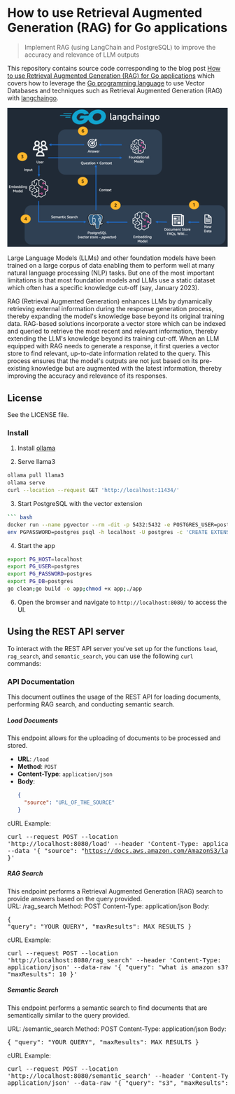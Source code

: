 # How to use Retrieval Augmented Generation (RAG) for Go applications

> Implement RAG (using LangChain and PostgreSQL) to improve the accuracy and relevance of LLM outputs

This repository contains source code corresponding to the blog post [How to use Retrieval Augmented Generation (RAG) for Go applications](https://community.aws/content/2f1mRXuakNO22izRKDVNRazzxhb) which covers how to leverage the [Go programming language](https://go.dev/) to use Vector Databases and techniques such as Retrieval Augmented Generation (RAG) with [langchaingo](https://github.com/tmc/langchaingo). 

![](arch.png)

Large Language Models (LLMs) and other foundation models have been trained on a large corpus of data enabling them to perform well at many natural language processing (NLP) tasks. But one of the most important limitations is that most foundation models and LLMs use a static dataset which often has a specific knowledge cut-off (say, January 2023). 

RAG (Retrieval Augmented Generation) enhances LLMs by dynamically retrieving external information during the response generation process, thereby expanding the model's knowledge base beyond its original training data. RAG-based solutions incorporate a vector store which can be indexed and queried to retrieve the most recent and relevant information, thereby extending the LLM's knowledge beyond its training cut-off. When an LLM equipped with RAG needs to generate a response, it first queries a vector store to find relevant, up-to-date information related to the query. This process ensures that the model's outputs are not just based on its pre-existing knowledge but are augmented with the latest information, thereby improving the accuracy and relevance of its responses.



## License

See the LICENSE file.


### Install

1. Install [ollama](https://ollama.com/download)

2. Serve llama3

```bash
ollama pull llama3
ollama serve
curl --location --request GET 'http://localhost:11434/'
```

3. Start PostgreSQL with the vector extension

```bash
``` bash
docker run --name pgvector --rm -dit -p 5432:5432 -e POSTGRES_USER=postgres -e POSTGRES_PASSWORD=postgres ankane/pgvector
env PGPASSWORD=postgres psql -h localhost -U postgres -c 'CREATE EXTENSION IF NOT EXISTS vector;';
```

4. Start the app

```bash
export PG_HOST=localhost
export PG_USER=postgres
export PG_PASSWORD=postgres
export PG_DB=postgres
go clean;go build -o app;chmod +x app;./app
```

6. Open the browser and navigate to `http://localhost:8080/` to access the UI.


## Using the REST API server

To interact with the REST API server you've set up for the functions `load`, `rag_search`, and `semantic_search`, 
you can use the following `curl` commands:



### API Documentation

This document outlines the usage of the REST API for loading documents, performing RAG search, and conducting 
semantic search.

##### Load Documents

This endpoint allows for the uploading of documents to be processed and stored.

- **URL**: `/load`
- **Method**: `POST`
- **Content-Type**: `application/json`
- **Body**:
  ```json
  {
    "source": "URL_OF_THE_SOURCE"
  }

cURL Example:<pre>curl  --request POST --location 'http://localhost:8080/load'  --header 'Content-Type: application/json' --data '{ "source": "https://docs.aws.amazon.com/AmazonS3/latest/userguide/Welcome.html#CoreConcepts" }' </pre>

##### RAG Search
This endpoint performs a Retrieval Augmented Generation (RAG) search to provide answers based on the query provided.  
URL: /rag_search
Method: POST
Content-Type: application/json
Body:<pre>{ "query": "YOUR_QUERY", "maxResults": MAX_RESULTS } </pre>
cURL Example:<pre>curl  --request POST --location 'http://localhost:8080/rag_search'  --header 'Content-Type: application/json'  --data-raw '{ "query": "what is amazon s3?", "maxResults": 10 }' </pre>

##### Semantic Search
This endpoint performs a semantic search to find documents that are semantically similar to the query provided.

URL: /semantic_search
Method: POST
Content-Type: application/json
Body:<pre>{ "query": "YOUR_QUERY", "maxResults": MAX_RESULTS } </pre>
cURL Example:<pre>curl  --request POST --location 'http://localhost:8080/semantic_search'  --header 'Content-Type: application/json'  --data-raw '{ "query": "s3", "maxResults": 5 }' </pre>


